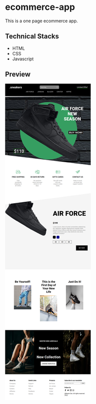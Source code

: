 # ecommerce-app

This is a one page ecommerce app. 

## Technical Stacks
- HTML 
- CSS 
- Javascript

## Preview
![ecommerce app js](https://github.com/nasim-ahmed/ecommerce-app/blob/main/screenshot.png?raw=true)
